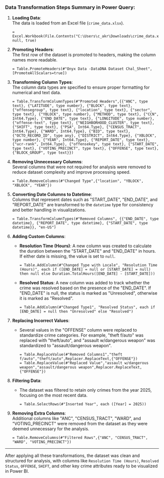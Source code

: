 ### Data Transformation Steps Summary in Power Query:

1. **Loading Data**:  
   The data is loaded from an Excel file (`crime_data.xlsx`).

   ```powerquery
   = Excel.Workbook(File.Contents("C:\Users\c_akr\Downloads\crime_data.xlsx"), null, true)
   ```

2. **Promoting Headers**:  
   The first row of the dataset is promoted to headers, making the column names more readable.

   ```powerquery
   = Table.PromoteHeaders(#"Onyx Data -DataDNA Dataset Chal_Sheet", [PromoteAllScalars=true])
   ```

3. **Transforming Column Types**:  
   The column data types are specified to ensure proper formatting for numerical and text data. 

   ```powerquery
   = Table.TransformColumnTypes(#"Promoted Headers",{{"ANC", type text}, {"LATITUDE", type number}, {"BLOCK", type text}, {"offensegroup", type text}, {"location", type text}, {"sector", type text}, {"YBLOCK", type number}, {"METHOD", type text}, {"CCN", Int64.Type}, {"END_DATE", type text}, {"LONGITUDE", type number}, {"offense-text", type text}, {"NEIGHBORHOOD_CLUSTER", type text}, {"SHIFT", type text}, {"PSA", Int64.Type}, {"CENSUS_TRACT", Int64.Type}, {"WARD", Int64.Type}, {"BID", type text}, {"OCTO_RECORD_ID", type any}, {"DISTRICT", Int64.Type}, {"XBLOCK", type number}, {"YEAR", Int64.Type}, {"REPORT_DATE", type text}, {"ucr-rank", Int64.Type}, {"offensekey", type text}, {"START_DATE", type text}, {"VOTING_PRECINCT", type text}, {"OFFENSE", type text}, {"BLOCK_GROUP", type text}})
   ```

4. **Removing Unnecessary Columns**:  
   Several columns that were not required for analysis were removed to reduce dataset complexity and improve processing speed.

   ```powerquery
   = Table.RemoveColumns(#"Changed Type",{"location", "YBLOCK", "XBLOCK", "YEAR"})
   ```

5. **Converting Date Columns to Datetime**:  
   Columns that represent dates such as "START_DATE", "END_DATE", and "REPORT_DATE" are transformed to the `datetime` type for consistency and better handling in visualizations.

   ```powerquery
   = Table.TransformColumnTypes(#"Removed Columns", {{"END_DATE", type datetime}, {"REPORT_DATE", type datetime}, {"START_DATE", type datetime}}, "en-US")
   ```

6. **Adding Custom Columns**:  
   - **Resolution Time (Hours)**: A new column was created to calculate the duration between the "START_DATE" and "END_DATE" in hours. If either date is missing, the value is set to `null`.

     ```powerquery
     = Table.AddColumn(#"Changed Type with Locale", "Resolution Time (Hours)", each if ([END_DATE] = null or [START_DATE] = null) then null else Duration.TotalHours([END_DATE] - [START_DATE]))
     ```

   - **Resolved Status**: A new column was added to track whether the crime was resolved based on the presence of the "END_DATE". If "END_DATE" is null, the status is marked as "Unresolved", otherwise it is marked as "Resolved".

     ```powerquery
     = Table.AddColumn(#"Changed Type1", "Resolved Status", each if [END_DATE] = null then "Unresolved" else "Resolved")
     ```

7. **Replacing Incorrect Values**:  
   - Several values in the "OFFENSE" column were replaced to standardize crime categories. For example, "theft f/auto" was replaced with "theft/auto", and "assault w/dangerous weapon" was standardized to "assault/dangerous weapon".

     ```powerquery
     = Table.ReplaceValue(#"Removed Columns1","theft f/auto","theft/auto",Replacer.ReplaceText,{"OFFENSE"})
     = Table.ReplaceValue(#"Replaced Value","assault w/dangerous weapon","assault/dangerous weapon",Replacer.ReplaceText,{"OFFENSE"})
     ```

8. **Filtering Data**:  
   - The dataset was filtered to retain only crimes from the year 2025, focusing on the most recent data.
   
     ```powerquery
     = Table.SelectRows(#"Inserted Year", each ([Year] = 2025))
     ```

9. **Removing Extra Columns**:  
   Additional columns like "ANC", "CENSUS_TRACT", "WARD", and "VOTING_PRECINCT" were removed from the dataset as they were deemed unnecessary for the analysis.

     ```powerquery
     = Table.RemoveColumns(#"Filtered Rows",{"ANC", "CENSUS_TRACT", "WARD", "VOTING_PRECINCT"})
     ```

---

After applying all these transformations, the dataset was clean and structured for analysis, with columns like `Resolution Time (Hours)`, `Resolved Status`, `OFFENSE`, `SHIFT`, and other key crime attributes ready to be visualized in Power BI.


